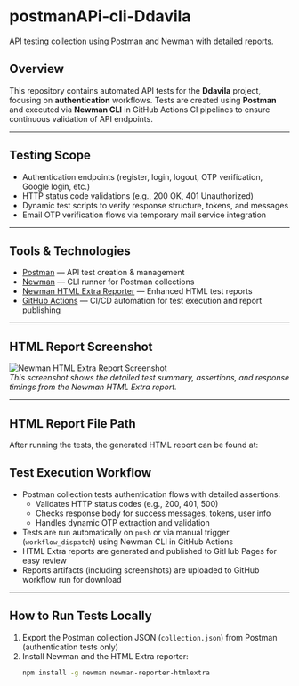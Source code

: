 # postmanAPi-cli-Ddavila
API testing collection using Postman and Newman with detailed reports.
## Overview
This repository contains automated API tests for the **Ddavila** project, focusing on **authentication** workflows. Tests are created using **Postman** and executed via **Newman CLI** in GitHub Actions CI pipelines to ensure continuous validation of API endpoints.

---

## Testing Scope

- Authentication endpoints (register, login, logout, OTP verification, Google login, etc.)
- HTTP status code validations (e.g., 200 OK, 401 Unauthorized)
- Dynamic test scripts to verify response structure, tokens, and messages
- Email OTP verification flows via temporary mail service integration

---

## Tools & Technologies

- [Postman](https://www.postman.com/) — API test creation & management  
- [Newman](https://github.com/postmanlabs/newman) — CLI runner for Postman collections  
- [Newman HTML Extra Reporter](https://github.com/DannyDainton/newman-reporter-htmlextra) — Enhanced HTML test reports  
- [GitHub Actions](https://github.com/features/actions) — CI/CD automation for test execution and report publishing

---
## HTML Report Screenshot

![Newman HTML Extra Report Screenshot](./docs/newman-report-screenshot.png)  
*This screenshot shows the detailed test summary, assertions, and response timings from the Newman HTML Extra report.*

---

## HTML Report File Path

After running the tests, the generated HTML report can be found at:



## Test Execution Workflow

- Postman collection tests authentication flows with detailed assertions:
  - Validates HTTP status codes (e.g., 200, 401, 500)
  - Checks response body for success messages, tokens, user info
  - Handles dynamic OTP extraction and validation
- Tests are run automatically on `push` or via manual trigger (`workflow_dispatch`) using Newman CLI in GitHub Actions
- HTML Extra reports are generated and published to GitHub Pages for easy review
- Reports artifacts (including screenshots) are uploaded to GitHub workflow run for download

---

## How to Run Tests Locally

1. Export the Postman collection JSON (`collection.json`) from Postman (authentication tests only)  
2. Install Newman and the HTML Extra reporter:
   ```bash
   npm install -g newman newman-reporter-htmlextra
